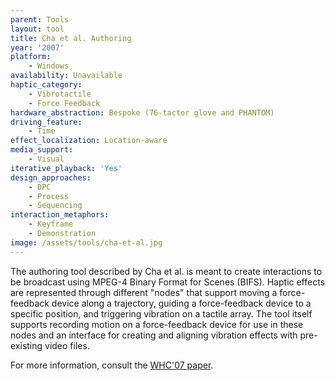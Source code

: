 ```yaml
---
parent: Tools
layout: tool
title: Cha et al. Authoring
year: '2007'
platform:
    - Windows
availability: Unavailable
haptic_category:
    - Vibrotactile
    - Force Feedback
hardware_abstraction: Bespoke (76-tactor glove and PHANTOM)
driving_feature:
    - Time
effect_localization: Location-aware
media_support:
    - Visual
iterative_playback: 'Yes'
design_approaches:
    - DPC
    - Process
    - Sequencing
interaction_metaphors:
    - Keyframe
    - Demonstration
image: /assets/tools/cha-et-al.jpg
---
```

The authoring tool described by Cha et al. is meant to create interactions to be broadcast using MPEG-4 Binary Format for Scenes (BIFS).
Haptic effects are represented through different "nodes" that support moving a force-feedback device along a trajectory, guiding a force-feedback device to a specific position, and triggering vibration on a tactile array.
The tool itself supports recording motion on a force-feedback device for use in these nodes and an interface for creating and aligning vibration effects with pre-existing video files.

For more information, consult the [WHC'07 paper](https://doi.org/10.1109/WHC.2007.20).
